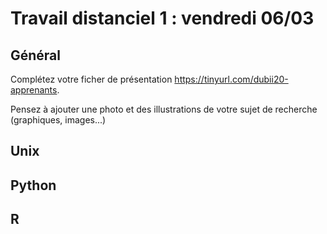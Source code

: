 # Travail distanciel 1 : vendredi 06/03

## Général

Complétez votre ficher de présentation <https://tinyurl.com/dubii20-apprenants>.

Pensez à ajouter une photo et des illustrations de votre sujet de recherche (graphiques, images...)


## Unix 

## Python

## R

